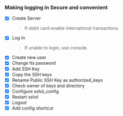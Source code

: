 
### Making logging in Secure and convenient
- [x] Create Server
    >If debit card enable international transactions
- [x] Log In
    >If unable to login, use console.
- [x] Create new user
- [x] Change Its password
- [x] Add SSH Key
- [x] Copy the SSH keys
- [x] Rename Public SSH Key as authorized_keys
- [x] Check owner of keys and directory
- [x] Configure sshd_config
- [x] Restart sshd
- [x] Logout
- [x] Add config shortcut